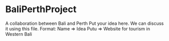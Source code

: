 # BaliPerthProject
A collaboration between Bali and Perth
Put your idea here. We can discuss it using this file.
Format: Name => Idea
Putu => Website for tourism in Western Bali
